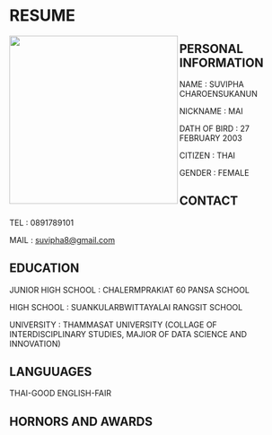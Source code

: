 # RESUME

 <img align="left" width="300" height="300" src="https://user-images.githubusercontent.com/95448811/144513973-edb74244-3011-49db-8386-59dbe10734c4.JPG">












## PERSONAL INFORMATION
NAME : SUVIPHA CHAROENSUKANUN

NICKNAME : MAI

DATH OF BIRD : 27 FEBRUARY 2003

CITIZEN : THAI

GENDER : FEMALE

## CONTACT
TEL : 0891789101

MAIL : suvipha8@gmail.com

## EDUCATION
JUNIOR HIGH SCHOOL : CHALERMPRAKIAT 60 PANSA SCHOOL

HIGH SCHOOL : SUANKULARBWITTAYALAI RANGSIT SCHOOL

UNIVERSITY : THAMMASAT UNIVERSITY (COLLAGE OF INTERDISCIPLINARY STUDIES, MAJIOR OF DATA SCIENCE AND INNOVATION)

## LANGUUAGES
THAI-GOOD
ENGLISH-FAIR

## HORNORS AND AWARDS
